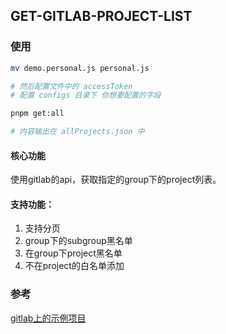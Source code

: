
## GET-GITLAB-PROJECT-LIST

### 使用
```bash
mv demo.personal.js personal.js

# 然后配置文件中的 accessToken
# 配置 configs 目录下 你想要配置的字段

pnpm get:all

# 内容输出在 allProjects.json 中

```


#### 核心功能
使用gitlab的api，获取指定的group下的project列表。

#### 支持功能：
1. 支持分页
2. group下的subgroup黑名单
3. 在group下project黑名单
4. 不在project的白名单添加

### 参考
[gitlab上的示例项目](https://gitlab.com/afu7953802)
